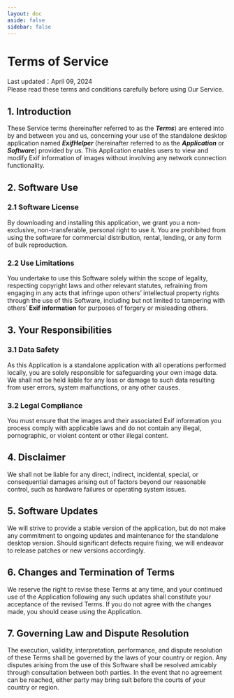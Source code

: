 ```yaml
---
layout: doc
aside: false
sidebar: false
---
```


# Terms of Service
Last updated：April 09, 2024  
Please read these terms and conditions carefully before using Our Service.
## 1. Introduction
These Service terms (hereinafter referred to as the ***Terms***) are entered into by and between you and us, 
concerning your use of the standalone desktop application named ***ExifHelper*** (hereinafter referred to as the ***Application*** or ***Software***) provided by us.
This Application enables users to view and modify Exif information of images without involving any network connection functionality.

## 2. Software Use
### 2.1 Software License
By downloading and installing this application, we grant you a non-exclusive, non-transferable, personal right to use it. 
You are prohibited from using the software for commercial distribution, rental, lending, or any form of bulk reproduction.
### 2.2 Use Limitations
You undertake to use this Software solely within the scope of legality, respecting copyright laws and other relevant statutes, 
refraining from engaging in any acts that infringe upon others’ intellectual property rights through the use of this Software, 
including but not limited to tampering with others’ **Exif information** for purposes of forgery or misleading others.

## 3. Your Responsibilities
###  3.1 Data Safety
As this Application is a standalone application with all operations performed locally, you are solely responsible for safeguarding your own image data. 
We shall not be held liable for any loss or damage to such data resulting from user errors, system malfunctions, or any other causes.
### 3.2 Legal Compliance
You must ensure that the images and their associated Exif information you process comply with applicable laws and do not contain any illegal, pornographic, 
or violent content or other illegal content.

## 4. Disclaimer
We shall not be liable for any direct, indirect, incidental, special, or consequential damages arising out of factors beyond our reasonable control, 
such as hardware failures or operating system issues.

## 5. Software Updates
We will strive to provide a stable version of the application, but do not make any commitment to ongoing updates and maintenance for the standalone desktop version. 
Should significant defects require fixing, we will endeavor to release patches or new versions accordingly.

## 6. Changes and Termination of Terms
We reserve the right to revise these Terms at any time, and your continued use of the Application following any such updates shall constitute your acceptance of 
the revised Terms. If you do not agree with the changes made, you should cease using the Application.

## 7. Governing Law and Dispute Resolution
The execution, validity, interpretation, performance, and dispute resolution of these Terms shall be governed by the laws of your country or region. 
Any disputes arising from the use of this Software shall be resolved amicably through consultation between both parties. In the event that no agreement can be reached, 
either party may bring suit before the courts of your country or region.
